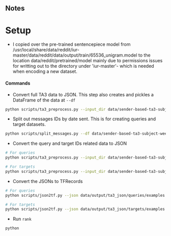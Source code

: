 ## Notes

# Setup
- I copied over the pre-trained sentencepiece model from /usr/local/share/data/reddit/iur-master/data/reddit/data/output/train/65536_unigram.model to the location data/reddit/pretrained/model mainly due to permissions issues for writting out to the directory under 'iur-master'- which is needed when encoding a new dataset.

#### Commands
- Convert full TA3 data to JSON. This step also creates and pickles a DataFrame of the data at `--df` 
```sh
python scripts/ta3_preprocess.py --input_dir data/sender-based-ta3-subject-weeks1-13 --df data/sender-based-ta3-subject-weeks1-13-df-pickle.zip --num_headers 3 --ids data/output/sender_history.ids --config data/sender-based-ta3-subject-weeks1-13/config.json --output_dir data/output/ta3_json --model_dir data/reddit/pretrained/model
```

- Split out messages IDs by date sent. This is for creating queries and target datasets.
```sh
python scripts/split_messages.py --df data/sender-based-ta3-subject-weeks1-13-df-pickle.zip --min_episode_length 16 --output_prefix data/output/sender_history_split
```

- Convert the query and target IDs related data to JSON
```sh
# For queries
python scripts/ta3_preprocess.py --input_dir data/sender-based-ta3-subject-weeks1-13 --num_headers 3 --df data/sender-based-ta3-subject-weeks1-13-df-pickle.zip --ids data/output/sender_history_split_0.ids --config data/sender-based-ta3-subject-weeks1-13/config.json --output_dir data/output/ta3_json/queries --model_dir data/reddit/pretrained/model

# For targets
python scripts/ta3_preprocess.py --input_dir data/sender-based-ta3-subject-weeks1-13 --num_headers 3 --df data/sender-based-ta3-subject-weeks1-13-df-pickle.zip --ids data/output/sender_history_split_1.ids --config data/sender-based-ta3-subject-weeks1-13/config.json --output_dir data/output/ta3_json/targets --model_dir data/reddit/pretrained/model
```

- Convert the JSONs to TFRecords
```sh
# For queries
python scripts/json2tf.py --json data/output/ta3_json/queries/examples.json --tf data/output/ta3_tf/queries --config data/sender-based-ta3-subject-weeks1-13/config.json  --shard_size 5000 --max_length 32

# For targets
python scripts/json2tf.py --json data/output/ta3_json/targets/examples.json --tf data/output/ta3_tf/targets --config data/sender-based-ta3-subject-weeks1-13/config.json  --shard_size 5000 --max_length 32
```

- Run `rank`
```sh
python 
```